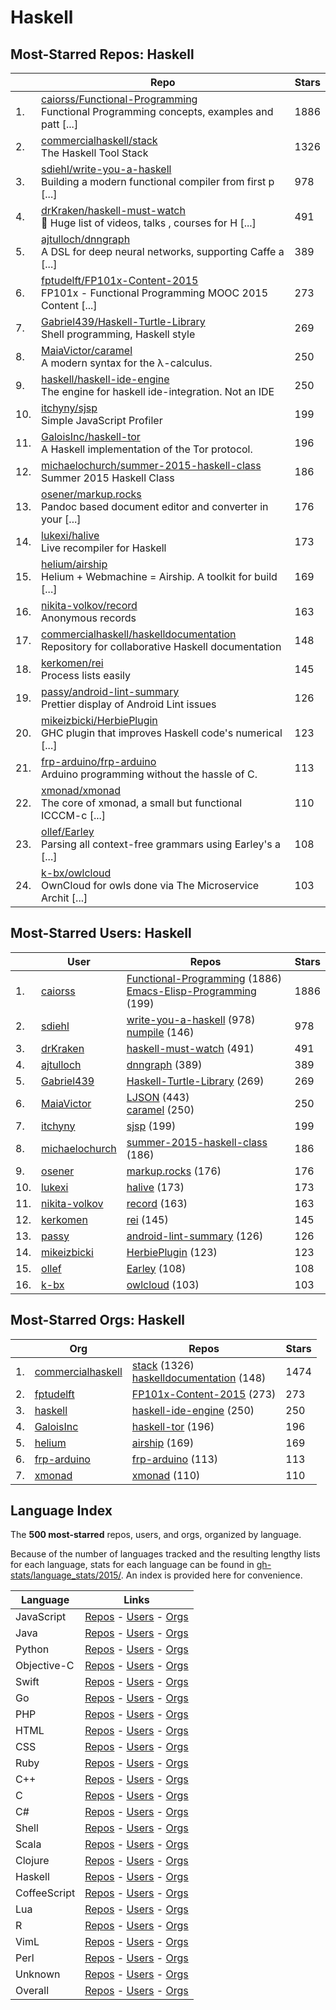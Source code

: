 
# Haskell

## Most-Starred Repos: Haskell

| | Repo | Stars |
|---|---|---|
| 1. | [caiorss/Functional-Programming](https://github.com/caiorss/Functional-Programming) <br/>Functional Programming concepts, examples and patt [...] | 1886 |
| 2. | [commercialhaskell/stack](https://github.com/commercialhaskell/stack) <br/>The Haskell Tool Stack | 1326 |
| 3. | [sdiehl/write-you-a-haskell](https://github.com/sdiehl/write-you-a-haskell) <br/>Building a modern functional compiler from first p [...] | 978 |
| 4. | [drKraken/haskell-must-watch](https://github.com/drKraken/haskell-must-watch) <br/>:book: Huge list of  videos, talks , courses for H [...] | 491 |
| 5. | [ajtulloch/dnngraph](https://github.com/ajtulloch/dnngraph) <br/>A DSL for deep neural networks, supporting Caffe a [...] | 389 |
| 6. | [fptudelft/FP101x-Content-2015](https://github.com/fptudelft/FP101x-Content-2015) <br/>FP101x - Functional Programming MOOC 2015 Content  [...] | 273 |
| 7. | [Gabriel439/Haskell-Turtle-Library](https://github.com/Gabriel439/Haskell-Turtle-Library) <br/>Shell programming, Haskell style | 269 |
| 8. | [MaiaVictor/caramel](https://github.com/MaiaVictor/caramel) <br/>A modern syntax for the λ-calculus. | 250 |
| 9. | [haskell/haskell-ide-engine](https://github.com/haskell/haskell-ide-engine) <br/>The engine for haskell ide-integration. Not an IDE | 250 |
| 10. | [itchyny/sjsp](https://github.com/itchyny/sjsp) <br/>Simple JavaScript Profiler | 199 |
| 11. | [GaloisInc/haskell-tor](https://github.com/GaloisInc/haskell-tor) <br/>A Haskell implementation of the Tor protocol. | 196 |
| 12. | [michaelochurch/summer-2015-haskell-class](https://github.com/michaelochurch/summer-2015-haskell-class) <br/>Summer 2015 Haskell Class | 186 |
| 13. | [osener/markup.rocks](https://github.com/osener/markup.rocks) <br/>Pandoc based document editor and converter in your [...] | 176 |
| 14. | [lukexi/halive](https://github.com/lukexi/halive) <br/>Live recompiler for Haskell | 173 |
| 15. | [helium/airship](https://github.com/helium/airship) <br/>Helium + Webmachine = Airship. A toolkit for build [...] | 169 |
| 16. | [nikita-volkov/record](https://github.com/nikita-volkov/record) <br/>Anonymous records | 163 |
| 17. | [commercialhaskell/haskelldocumentation](https://github.com/commercialhaskell/haskelldocumentation) <br/>Repository for collaborative Haskell documentation | 148 |
| 18. | [kerkomen/rei](https://github.com/kerkomen/rei) <br/>Process lists easily | 145 |
| 19. | [passy/android-lint-summary](https://github.com/passy/android-lint-summary) <br/>Prettier display of Android Lint issues | 126 |
| 20. | [mikeizbicki/HerbiePlugin](https://github.com/mikeizbicki/HerbiePlugin) <br/>GHC plugin that improves Haskell code's numerical  [...] | 123 |
| 21. | [frp-arduino/frp-arduino](https://github.com/frp-arduino/frp-arduino) <br/>Arduino programming without the hassle of C. | 113 |
| 22. | [xmonad/xmonad](https://github.com/xmonad/xmonad) <br/>The core of xmonad, a small but functional ICCCM-c [...] | 110 |
| 23. | [ollef/Earley](https://github.com/ollef/Earley) <br/>Parsing all context-free grammars using Earley's a [...] | 108 |
| 24. | [k-bx/owlcloud](https://github.com/k-bx/owlcloud) <br/>OwnCloud for owls done via The Microservice Archit [...] | 103 |

## Most-Starred Users: Haskell

| | User | Repos | Stars |
|---|---|---|---|
| 1. | [caiorss](https://github.com/caiorss)  | [Functional-Programming](https://github.com/caiorss/Functional-Programming)  (1886) <br/>[Emacs-Elisp-Programming](https://github.com/caiorss/Emacs-Elisp-Programming)  (199) <br/> | 1886 |
| 2. | [sdiehl](https://github.com/sdiehl)  | [write-you-a-haskell](https://github.com/sdiehl/write-you-a-haskell)  (978) <br/>[numpile](https://github.com/sdiehl/numpile)  (146) <br/> | 978 |
| 3. | [drKraken](https://github.com/drKraken)  | [haskell-must-watch](https://github.com/drKraken/haskell-must-watch)  (491) <br/> | 491 |
| 4. | [ajtulloch](https://github.com/ajtulloch)  | [dnngraph](https://github.com/ajtulloch/dnngraph)  (389) <br/> | 389 |
| 5. | [Gabriel439](https://github.com/Gabriel439)  | [Haskell-Turtle-Library](https://github.com/Gabriel439/Haskell-Turtle-Library)  (269) <br/> | 269 |
| 6. | [MaiaVictor](https://github.com/MaiaVictor)  | [LJSON](https://github.com/MaiaVictor/LJSON)  (443) <br/>[caramel](https://github.com/MaiaVictor/caramel)  (250) <br/> | 250 |
| 7. | [itchyny](https://github.com/itchyny)  | [sjsp](https://github.com/itchyny/sjsp)  (199) <br/> | 199 |
| 8. | [michaelochurch](https://github.com/michaelochurch)  | [summer-2015-haskell-class](https://github.com/michaelochurch/summer-2015-haskell-class)  (186) <br/> | 186 |
| 9. | [osener](https://github.com/osener)  | [markup.rocks](https://github.com/osener/markup.rocks)  (176) <br/> | 176 |
| 10. | [lukexi](https://github.com/lukexi)  | [halive](https://github.com/lukexi/halive)  (173) <br/> | 173 |
| 11. | [nikita-volkov](https://github.com/nikita-volkov)  | [record](https://github.com/nikita-volkov/record)  (163) <br/> | 163 |
| 12. | [kerkomen](https://github.com/kerkomen)  | [rei](https://github.com/kerkomen/rei)  (145) <br/> | 145 |
| 13. | [passy](https://github.com/passy)  | [android-lint-summary](https://github.com/passy/android-lint-summary)  (126) <br/> | 126 |
| 14. | [mikeizbicki](https://github.com/mikeizbicki)  | [HerbiePlugin](https://github.com/mikeizbicki/HerbiePlugin)  (123) <br/> | 123 |
| 15. | [ollef](https://github.com/ollef)  | [Earley](https://github.com/ollef/Earley)  (108) <br/> | 108 |
| 16. | [k-bx](https://github.com/k-bx)  | [owlcloud](https://github.com/k-bx/owlcloud)  (103) <br/> | 103 |

## Most-Starred Orgs: Haskell

| | Org | Repos | Stars |
|---|---|---|---|
| 1. | [commercialhaskell](https://github.com/commercialhaskell)  | [stack](https://github.com/commercialhaskell/stack)  (1326) <br/>[haskelldocumentation](https://github.com/commercialhaskell/haskelldocumentation)  (148) <br/> | 1474 |
| 2. | [fptudelft](https://github.com/fptudelft)  | [FP101x-Content-2015](https://github.com/fptudelft/FP101x-Content-2015)  (273) <br/> | 273 |
| 3. | [haskell](https://github.com/haskell)  | [haskell-ide-engine](https://github.com/haskell/haskell-ide-engine)  (250) <br/> | 250 |
| 4. | [GaloisInc](https://github.com/GaloisInc)  | [haskell-tor](https://github.com/GaloisInc/haskell-tor)  (196) <br/> | 196 |
| 5. | [helium](https://github.com/helium)  | [airship](https://github.com/helium/airship)  (169) <br/> | 169 |
| 6. | [frp-arduino](https://github.com/frp-arduino)  | [frp-arduino](https://github.com/frp-arduino/frp-arduino)  (113) <br/> | 113 |
| 7. | [xmonad](https://github.com/xmonad)  | [xmonad](https://github.com/xmonad/xmonad)  (110) <br/> | 110 |

## Language Index


The **500 most-starred** repos, users, and orgs, organized by language.

Because of the number of languages tracked and the resulting lengthy lists for each language, stats for each language can be found in [gh-stats/language_stats/2015/](https://github.com/donnemartin/gh-stats/tree/master/language_stats/2015).  An index is provided here for convenience.


| Language | Links |
|---|---|
| JavaScript | [Repos](https://github.com/donnemartin/gh-stats/blob/master/language_stats/2015/javascript.md#most-starred-repos-javascript) - [Users](https://github.com/donnemartin/gh-stats/blob/master/language_stats/2015/javascript.md#most-starred-users-javascript) - [Orgs](https://github.com/donnemartin/gh-stats/blob/master/language_stats/2015/javascript.md#most-starred-orgs-javascript) |
| Java | [Repos](https://github.com/donnemartin/gh-stats/blob/master/language_stats/2015/java.md#most-starred-repos-java) - [Users](https://github.com/donnemartin/gh-stats/blob/master/language_stats/2015/java.md#most-starred-users-java) - [Orgs](https://github.com/donnemartin/gh-stats/blob/master/language_stats/2015/java.md#most-starred-orgs-java) |
| Python | [Repos](https://github.com/donnemartin/gh-stats/blob/master/language_stats/2015/python.md#most-starred-repos-python) - [Users](https://github.com/donnemartin/gh-stats/blob/master/language_stats/2015/python.md#most-starred-users-python) - [Orgs](https://github.com/donnemartin/gh-stats/blob/master/language_stats/2015/python.md#most-starred-orgs-python) |
| Objective-C | [Repos](https://github.com/donnemartin/gh-stats/blob/master/language_stats/2015/objective-c.md#most-starred-repos-objective-c) - [Users](https://github.com/donnemartin/gh-stats/blob/master/language_stats/2015/objective-c.md#most-starred-users-objective-c) - [Orgs](https://github.com/donnemartin/gh-stats/blob/master/language_stats/2015/objective-c.md#most-starred-orgs-objective-c) |
| Swift | [Repos](https://github.com/donnemartin/gh-stats/blob/master/language_stats/2015/swift.md#most-starred-repos-swift) - [Users](https://github.com/donnemartin/gh-stats/blob/master/language_stats/2015/swift.md#most-starred-users-swift) - [Orgs](https://github.com/donnemartin/gh-stats/blob/master/language_stats/2015/swift.md#most-starred-orgs-swift) |
| Go | [Repos](https://github.com/donnemartin/gh-stats/blob/master/language_stats/2015/go.md#most-starred-repos-go) - [Users](https://github.com/donnemartin/gh-stats/blob/master/language_stats/2015/go.md#most-starred-users-go) - [Orgs](https://github.com/donnemartin/gh-stats/blob/master/language_stats/2015/go.md#most-starred-orgs-go) |
| PHP | [Repos](https://github.com/donnemartin/gh-stats/blob/master/language_stats/2015/php.md#most-starred-repos-php) - [Users](https://github.com/donnemartin/gh-stats/blob/master/language_stats/2015/php.md#most-starred-users-php) - [Orgs](https://github.com/donnemartin/gh-stats/blob/master/language_stats/2015/php.md#most-starred-orgs-php) |
| HTML | [Repos](https://github.com/donnemartin/gh-stats/blob/master/language_stats/2015/html.md#most-starred-repos-html) - [Users](https://github.com/donnemartin/gh-stats/blob/master/language_stats/2015/html.md#most-starred-users-html) - [Orgs](https://github.com/donnemartin/gh-stats/blob/master/language_stats/2015/html.md#most-starred-orgs-html) |
| CSS | [Repos](https://github.com/donnemartin/gh-stats/blob/master/language_stats/2015/css.md#most-starred-repos-css) - [Users](https://github.com/donnemartin/gh-stats/blob/master/language_stats/2015/css.md#most-starred-users-css) - [Orgs](https://github.com/donnemartin/gh-stats/blob/master/language_stats/2015/css.md#most-starred-orgs-css) |
| Ruby | [Repos](https://github.com/donnemartin/gh-stats/blob/master/language_stats/2015/ruby.md#most-starred-repos-ruby) - [Users](https://github.com/donnemartin/gh-stats/blob/master/language_stats/2015/ruby.md#most-starred-users-ruby) - [Orgs](https://github.com/donnemartin/gh-stats/blob/master/language_stats/2015/ruby.md#most-starred-orgs-ruby) |
| C++ | [Repos](https://github.com/donnemartin/gh-stats/blob/master/language_stats/2015/c++.md#most-starred-repos-c++) - [Users](https://github.com/donnemartin/gh-stats/blob/master/language_stats/2015/c++.md#most-starred-users-c++) - [Orgs](https://github.com/donnemartin/gh-stats/blob/master/language_stats/2015/c++.md#most-starred-orgs-c++) |
| C | [Repos](https://github.com/donnemartin/gh-stats/blob/master/language_stats/2015/c.md#most-starred-repos-c) - [Users](https://github.com/donnemartin/gh-stats/blob/master/language_stats/2015/c.md#most-starred-users-c) - [Orgs](https://github.com/donnemartin/gh-stats/blob/master/language_stats/2015/c.md#most-starred-orgs-c) |
| C# | [Repos](https://github.com/donnemartin/gh-stats/blob/master/language_stats/2015/c#.md#most-starred-repos-c#) - [Users](https://github.com/donnemartin/gh-stats/blob/master/language_stats/2015/c#.md#most-starred-users-c#) - [Orgs](https://github.com/donnemartin/gh-stats/blob/master/language_stats/2015/c#.md#most-starred-orgs-c#) |
| Shell | [Repos](https://github.com/donnemartin/gh-stats/blob/master/language_stats/2015/shell.md#most-starred-repos-shell) - [Users](https://github.com/donnemartin/gh-stats/blob/master/language_stats/2015/shell.md#most-starred-users-shell) - [Orgs](https://github.com/donnemartin/gh-stats/blob/master/language_stats/2015/shell.md#most-starred-orgs-shell) |
| Scala | [Repos](https://github.com/donnemartin/gh-stats/blob/master/language_stats/2015/scala.md#most-starred-repos-scala) - [Users](https://github.com/donnemartin/gh-stats/blob/master/language_stats/2015/scala.md#most-starred-users-scala) - [Orgs](https://github.com/donnemartin/gh-stats/blob/master/language_stats/2015/scala.md#most-starred-orgs-scala) |
| Clojure | [Repos](https://github.com/donnemartin/gh-stats/blob/master/language_stats/2015/clojure.md#most-starred-repos-clojure) - [Users](https://github.com/donnemartin/gh-stats/blob/master/language_stats/2015/clojure.md#most-starred-users-clojure) - [Orgs](https://github.com/donnemartin/gh-stats/blob/master/language_stats/2015/clojure.md#most-starred-orgs-clojure) |
| Haskell | [Repos](https://github.com/donnemartin/gh-stats/blob/master/language_stats/2015/haskell.md#most-starred-repos-haskell) - [Users](https://github.com/donnemartin/gh-stats/blob/master/language_stats/2015/haskell.md#most-starred-users-haskell) - [Orgs](https://github.com/donnemartin/gh-stats/blob/master/language_stats/2015/haskell.md#most-starred-orgs-haskell) |
| CoffeeScript | [Repos](https://github.com/donnemartin/gh-stats/blob/master/language_stats/2015/coffeescript.md#most-starred-repos-coffeescript) - [Users](https://github.com/donnemartin/gh-stats/blob/master/language_stats/2015/coffeescript.md#most-starred-users-coffeescript) - [Orgs](https://github.com/donnemartin/gh-stats/blob/master/language_stats/2015/coffeescript.md#most-starred-orgs-coffeescript) |
| Lua | [Repos](https://github.com/donnemartin/gh-stats/blob/master/language_stats/2015/lua.md#most-starred-repos-lua) - [Users](https://github.com/donnemartin/gh-stats/blob/master/language_stats/2015/lua.md#most-starred-users-lua) - [Orgs](https://github.com/donnemartin/gh-stats/blob/master/language_stats/2015/lua.md#most-starred-orgs-lua) |
| R | [Repos](https://github.com/donnemartin/gh-stats/blob/master/language_stats/2015/r.md#most-starred-repos-r) - [Users](https://github.com/donnemartin/gh-stats/blob/master/language_stats/2015/r.md#most-starred-users-r) - [Orgs](https://github.com/donnemartin/gh-stats/blob/master/language_stats/2015/r.md#most-starred-orgs-r) |
| VimL | [Repos](https://github.com/donnemartin/gh-stats/blob/master/language_stats/2015/viml.md#most-starred-repos-viml) - [Users](https://github.com/donnemartin/gh-stats/blob/master/language_stats/2015/viml.md#most-starred-users-viml) - [Orgs](https://github.com/donnemartin/gh-stats/blob/master/language_stats/2015/viml.md#most-starred-orgs-viml) |
| Perl | [Repos](https://github.com/donnemartin/gh-stats/blob/master/language_stats/2015/perl.md#most-starred-repos-perl) - [Users](https://github.com/donnemartin/gh-stats/blob/master/language_stats/2015/perl.md#most-starred-users-perl) - [Orgs](https://github.com/donnemartin/gh-stats/blob/master/language_stats/2015/perl.md#most-starred-orgs-perl) |
| Unknown | [Repos](https://github.com/donnemartin/gh-stats/blob/master/language_stats/2015/unknown.md#most-starred-repos-unknown) - [Users](https://github.com/donnemartin/gh-stats/blob/master/language_stats/2015/unknown.md#most-starred-users-unknown) - [Orgs](https://github.com/donnemartin/gh-stats/blob/master/language_stats/2015/unknown.md#most-starred-orgs-unknown) |
| Overall | [Repos](https://github.com/donnemartin/gh-stats/blob/master/language_stats/2015/overall.md#most-starred-repos-overall) - [Users](https://github.com/donnemartin/gh-stats/blob/master/language_stats/2015/overall.md#most-starred-users-overall) - [Orgs](https://github.com/donnemartin/gh-stats/blob/master/language_stats/2015/overall.md#most-starred-orgs-overall) |